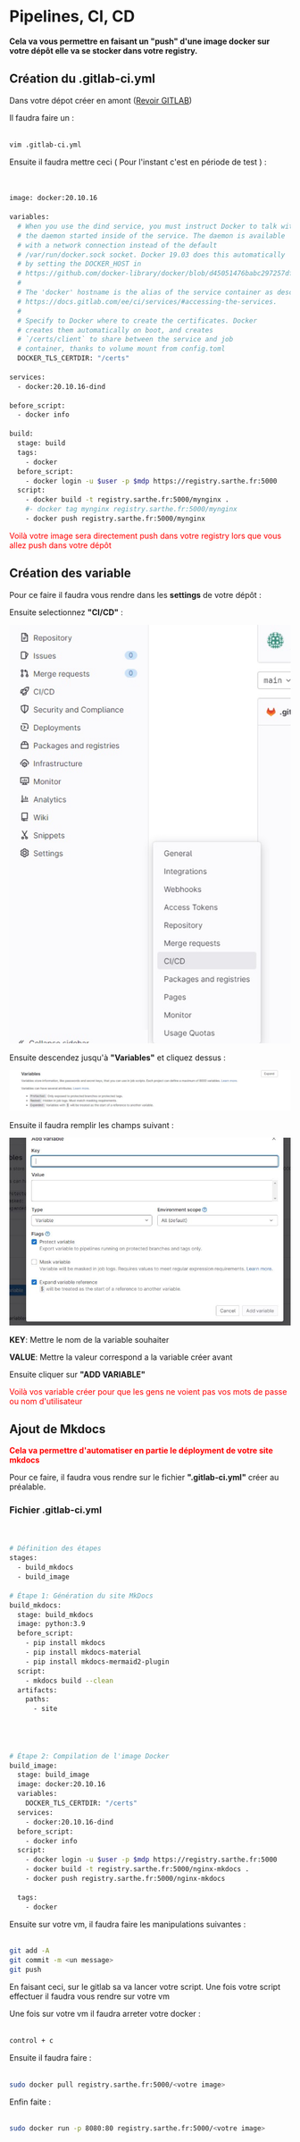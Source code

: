 # Pipelines, CI, CD

**Cela va vous permettre en faisant un "push" d'une image docker sur votre dépôt elle va se stocker dans votre registry.**

## Création du .gitlab-ci.yml

Dans votre dépot créer en amont ([Revoir GITLAB](https://antoninlcs.github.io/Porfolio/Stage%20CD%2072/Documentation/GITLAB/))

Il faudra faire un :

~~~bash

vim .gitlab-ci.yml

~~~

Ensuite il faudra mettre ceci ( Pour l'instant c'est en période de test ) : 


~~~bash


image: docker:20.10.16

variables:
  # When you use the dind service, you must instruct Docker to talk with
  # the daemon started inside of the service. The daemon is available
  # with a network connection instead of the default
  # /var/run/docker.sock socket. Docker 19.03 does this automatically
  # by setting the DOCKER_HOST in
  # https://github.com/docker-library/docker/blob/d45051476babc297257df490d22cbd806f1b11e4/19.03/docker-entrypoint.sh#L23-L29
  #
  # The 'docker' hostname is the alias of the service container as described at
  # https://docs.gitlab.com/ee/ci/services/#accessing-the-services.
  #
  # Specify to Docker where to create the certificates. Docker
  # creates them automatically on boot, and creates
  # `/certs/client` to share between the service and job
  # container, thanks to volume mount from config.toml
  DOCKER_TLS_CERTDIR: "/certs"

services:
  - docker:20.10.16-dind

before_script:
  - docker info

build:
  stage: build
  tags:
    - docker
  before_script:
    - docker login -u $user -p $mdp https://registry.sarthe.fr:5000
  script:
    - docker build -t registry.sarthe.fr:5000/mynginx .
    #- docker tag mynginx registry.sarthe.fr:5000/mynginx
    - docker push registry.sarthe.fr:5000/mynginx

~~~

<span style="color:red">Voilà votre image sera directement push dans votre registry lors que vous allez push dans votre dépôt</span>

## Création des variable 

Pour ce faire il faudra vous rendre dans les **settings** de votre dépôt :

Ensuite selectionnez **"CI/CD"** :

![CI/CD](../../images/cicd.jpg)

Ensuite descendez jusqu'à **"Variables"** et cliquez dessus  :

![Variables](../../images/varia.jpg)

Ensuite il faudra remplir les champs suivant :

![Champ variable](../../images/champ_varia.jpg)

**KEY**: Mettre le nom de la variable souhaiter

**VALUE**: Mettre la valeur correspond a la variable créer avant

Ensuite cliquer sur **"ADD VARIABLE"**

<span style="color:red">Voilà vos variable créer pour que les gens ne voient pas vos mots de passe ou nom d'utilisateur</span>



## Ajout de Mkdocs 

**<span style="color:red">Cela va permettre d'automatiser en partie le déployment de votre site mkdocs</span>**

Pour ce faire, il faudra vous rendre sur le fichier **".gitlab-ci.yml"** créer au préalable.

### Fichier .gitlab-ci.yml

~~~bash 


# Définition des étapes
stages:
  - build_mkdocs
  - build_image
  
# Étape 1: Génération du site MkDocs
build_mkdocs:
  stage: build_mkdocs
  image: python:3.9
  before_script:
    - pip install mkdocs
    - pip install mkdocs-material
    - pip install mkdocs-mermaid2-plugin
  script:
    - mkdocs build --clean 
  artifacts:
    paths:
      - site

 


# Étape 2: Compilation de l'image Docker
build_image:
  stage: build_image
  image: docker:20.10.16
  variables:
    DOCKER_TLS_CERTDIR: "/certs"
  services:
    - docker:20.10.16-dind
  before_script:
    - docker info
  script:
    - docker login -u $user -p $mdp https://registry.sarthe.fr:5000
    - docker build -t registry.sarthe.fr:5000/nginx-mkdocs .
    - docker push registry.sarthe.fr:5000/nginx-mkdocs
  
  tags:
    - docker

~~~

Ensuite sur votre vm, il faudra faire les manipulations suivantes :

~~~bash 

git add -A
git commit -m <un message>
git push

~~~

En faisant ceci, sur le gitlab sa va lancer votre script. Une fois votre script effectuer il faudra vous rendre sur votre vm

Une fois sur votre vm il faudra arreter votre docker :

~~~bash

control + c

~~~

Ensuite il faudra faire :

~~~bash

sudo docker pull registry.sarthe.fr:5000/<votre image>

~~~

Enfin faite :

~~~bash

sudo docker run -p 8080:80 registry.sarthe.fr:5000/<votre image>

~~~